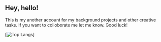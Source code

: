 ## Hey, hello!

This is my another account for my background projects and other creative tasks. If you want to colloborate me let me know. Good luck!

[![Top Langs](https://github-readme-stats.vercel.app/api/top-langs/?username=hotYunis&layout=donut)]
